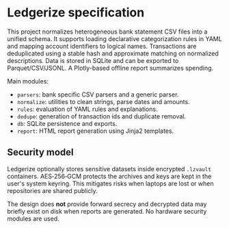 # Ledgerize specification

This project normalizes heterogeneous bank statement CSV files into a unified schema. It supports loading declarative categorization rules in YAML and mapping account identifiers to logical names. Transactions are deduplicated using a stable hash and approximate matching on normalized descriptions. Data is stored in SQLite and can be exported to Parquet/CSV/JSONL. A Plotly-based offline report summarizes spending.

Main modules:
- `parsers`: bank specific CSV parsers and a generic parser.
- `normalize`: utilities to clean strings, parse dates and amounts.
- `rules`: evaluation of YAML rules and explanations.
- `dedupe`: generation of transaction ids and duplicate removal.
- `db`: SQLite persistence and exports.
- `report`: HTML report generation using Jinja2 templates.

## Security model

Ledgerize optionally stores sensitive datasets inside encrypted `.lzvault`
containers. AES‑256‑GCM protects the archives and keys are kept in the user's
system keyring. This mitigates risks when laptops are lost or when repositories
are shared publicly.

The design does **not** provide forward secrecy and decrypted data may briefly
exist on disk when reports are generated. No hardware security modules are
used.
